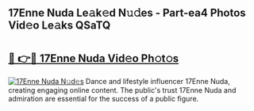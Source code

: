## 17Enne Nuda Le𝚊k𝚎d N𝚞𝚍es - Part-ea4 Photos Vid𝚎o Le𝚊ks QSaTQ

# <h2><a href="http://fbf1xrx.evod.top/?m=17Enne+Nuda">🔗 👉🔴 17Enne Nuda Vid𝚎o Ph𝚘t𝚘s</a></h2>

[![17Enne Nuda N𝚞d𝚎s](https://i.imgur.com/8V9OHl7.gif)](http://fbf1xrx.evod.top/?m=17Enne+Nuda)
Dance and lifestyle influencer 17Enne Nuda, creating engaging online content. The public's trust 17Enne Nuda and admiration are essential for the success of a public figure. 
